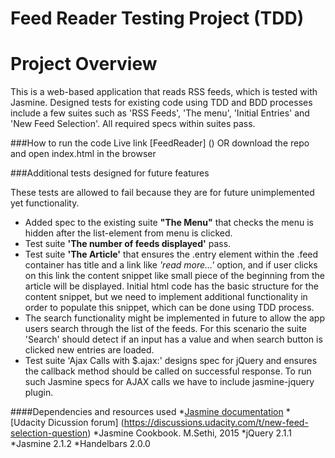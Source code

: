 Feed Reader Testing Project (TDD)
==========
# Project Overview
This is a web-based application that reads RSS feeds, which is tested with Jasmine. Designed tests for existing code using TDD and BDD processes include a few suites such as 'RSS Feeds', 'The menu', 'Initial Entries' and 'New Feed Selection'.
All required specs within suites pass.

###How to run the code
Live link [FeedReader] ()
OR download the repo and open index.html in the browser

###Additional tests designed for future features

These tests are allowed to fail because they are for future unimplemented yet functionality.
* Added spec to the existing suite **"The Menu"** that checks the menu is hidden after the list-element from menu is clicked.
* Test suite **'The number of feeds displayed'** pass.
* Test suite **'The Article'** that ensures the .entry element within the .feed container has title and a link like _'read more...'_ option, and if user clicks on this link the content snippet like small piece of the beginning from the article will be displayed. Initial html code has the basic structure for the content snippet, but we need to implement additional functionality in order to populate this snippet, which can be done using TDD process.
* The search functionality might be implemented in future to allow the app users search through the list of the feeds. For this scenario the suite 'Search' should detect if an input has a value and when search button is clicked new entries are loaded.
* Test suite 'Ajax Calls with $.ajax:' designs spec for jQuery and ensures the callback method should be called on successful response. To run such Jasmine specs for AJAX calls we have to include jasmine-jquery plugin.

####Dependencies and resources used
*[Jasmine documentation](http://jasmine.github.io/2.1/introduction.html)
*[Udacity Dicussion forum] (https://discussions.udacity.com/t/new-feed-selection-question)
*Jasmine Cookbook. M.Sethi, 2015
*jQuery 2.1.1
*Jasmine 2.1.2
*Handelbars 2.0.0
